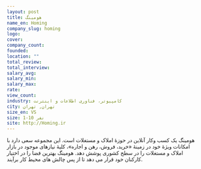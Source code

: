```yaml
---
layout: post
title: هومینگ
name_en: Homing
company_slug: homing
logo: 
cover: 
company_count:
founded:
location: ""
total_review: 
total_interview: 
salary_avg: 
salary_min: 
salary_max: 
rate: 
view_count: 
industry: کامپیوتر، فناوری اطلاعات و اینترنت
city: تهران, تهران
size_en: VS
size: 1-10 نفر
site: http://Homing.ir
---
```


هومینگ یک کسب وکار آنلاین در حوزۀ املاک و مستغلات است. این مجموعه سعی دارد با امکانات ویژۀ خود در زمینۀ «خرید، فروش، رهن و اجاره»، کلیۀ نیازهای موجود در بازار املاک و مستغلات را در سطح کشوری پوشش دهد.  هومینگ بهترین فضا را در اختیار کارکنان خود قرار می دهد تا از پس چالش های محیط کار برآیند.
